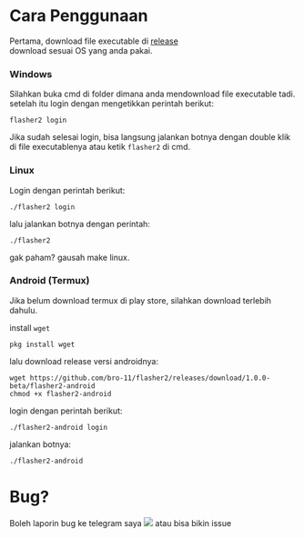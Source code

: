 # Cara Penggunaan
Pertama, download file executable di [release](https://github.com/bro-11/flasher2/releases/tag/1.0.0-beta)\
download sesuai OS yang anda pakai.

### Windows
Silahkan buka cmd di folder dimana anda mendownload file executable tadi.\
setelah itu login dengan mengetikkan perintah berikut:
```
flasher2 login
```
Jika sudah selesai login, bisa langsung jalankan botnya dengan double klik di file executablenya atau ketik `flasher2` di cmd.

### Linux
Login dengan perintah berikut:
```
./flasher2 login
```
lalu jalankan botnya dengan perintah:
```
./flasher2
```
gak paham? gausah make linux.

### Android (Termux)
Jika belum download termux di play store, silahkan download terlebih dahulu.

install `wget`
```
pkg install wget
```
lalu download release versi androidnya:
```
wget https://github.com/bro-11/flasher2/releases/download/1.0.0-beta/flasher2-android
chmod +x flasher2-android
```
login dengan perintah berikut:
```
./flasher2-android login
```
jalankan botnya:
```
./flasher2-android
```
# Bug?
Boleh laporin bug ke telegram saya [<img src="https://img.shields.io/badge/telegram-bro12221-blue?style=flat&logo=telegram">](https://t.me/bro12221) atau bisa bikin issue
